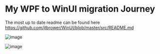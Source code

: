 # My WPF to WinUI migration Journey

The most up to date readme can be found here https://github.com/jtbrower/WinUI/blob/master/src/README.md

![image](https://user-images.githubusercontent.com/3423706/88245838-3962f480-cc5e-11ea-8d5d-b19f1ac16282.png)

![image](https://user-images.githubusercontent.com/3423706/88245942-91016000-cc5e-11ea-997f-de6ff3c83b65.png)
